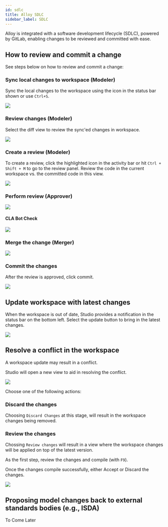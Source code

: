 ```yaml
---
id: sdlc
title: Alloy SDLC
sidebar_label: SDLC
---
```


Alloy is integrated with a software development lifecycle (SDLC), powered by GitLab, enabling changes to be reviewed and committed with ease.

## How to review and commit a change

See steps below on how to review and commit a change:

### Sync local changes to workspace (Modeler)
Sync the local changes to the workspace using the icon in the status bar shown or use `Ctrl+S`.

![](assets/sdlc_step1.JPG)

### Review changes (Modeler)
Select the diff view to review the sync'ed changes in workspace.

![](assets/sdlc_step2.JPG)

### Create a review (Modeler)
To create a review, click the highlighted icon in the activity bar or hit `Ctrl + Shift + M` to go to the review panel. Review the code in the current workspace vs. the committed code in this view.

![](assets/sdlc_step3.JPG)

### Perform review (Approver)
![](assets/sdlc_gitlab_approval.JPG)

#### CLA Bot Check
![](assets/sdlc_cla_bot.JPG)

### Merge the change (Merger)
![](assets/sdlc_merge_button.JPG)

### Commit the changes
After the review is approved, click commit.  

![](assets/sdlc_step4.JPG)

## Update workspace with latest changes

When the workspace is out of date, Studio provides a notification in the status bar on the bottom left. Select the update button to bring in the latest changes.

![](assets/sdlc_step5.JPG)

## Resolve a conflict in the workspace
A workspace update may result in a conflict.  

Studio will open a new view to aid in resolving the conflict.  

![](assets/sdlc_step6.JPG)

Choose one of the following actions:

### Discard the changes

Choosing `Discard Changes` at this stage, will result in the workspace changes being removed.

### Review the changes

Chossing `Review changes` will result in a view where the workspace changes will be applied on top of the latest version. 

As the first step, review the changes and compile (with `F9`).

Once the changes compile successfully, either Accept or Discard the changes.

![](assets/sdlc_step7.JPG)


## Proposing model changes back to external standards bodies (e.g., ISDA)
To Come Later







